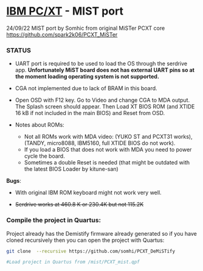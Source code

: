 # [IBM PC/XT](https://en.wikipedia.org/wiki/IBM_Personal_Computer_XT) - MIST port

24/09/22 MIST port by Somhic from original MiSTer PCXT core  https://github.com/spark2k06/PCXT_MiSTer

### STATUS

* UART port is required to be used to load the OS through the serdrive app. **Unfortunately MiST board does not has external UART pins so at the moment loading operating system is not supported.**
* CGA not implemented due to lack of BRAM in this board.
* Open OSD with F12 key. Go to Video and change CGA to MDA output. The Splash screen should appear. Then Load XT BIOS ROM (and XTIDE 16 kB if not included in the main BIOS) and Reset from OSD.

* Notes about ROMs:
  - Not all ROMs work with MDA video: (YUKO ST and PCXT31 works), (TANDY, micro8088, IBM5160, full XTIDE BIOS do not work).
  - If you load a BIOS that does not work with MDA you need to power cycle the board.
  - Sometimes a double Reset is needed (that might be outdated with the latest BIOS Loader by kitune-san)

**Bugs**:

* With original IBM ROM  keyboard might not work very well.

* ~~Serdrive works at 460.8 K or 230.4K but not 115.2K~~

  

### Compile the project in Quartus:

Project already has the Demistify firmware already generated so if you have cloned recursively then you can open the project with Quartus:

```sh
git clone  --recursive https://github.com/somhi/PCXT_DeMiSTify

#Load project in Quartus from /mist/PCXT_mist.qpf
```



